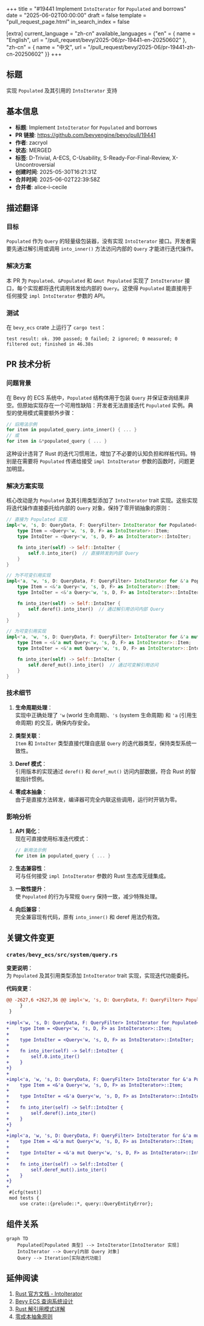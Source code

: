 +++
title = "#19441 Implement `IntoIterator` for `Populated` and borrows"
date = "2025-06-02T00:00:00"
draft = false
template = "pull_request_page.html"
in_search_index = false

[extra]
current_language = "zh-cn"
available_languages = {"en" = { name = "English", url = "/pull_request/bevy/2025-06/pr-19441-en-20250602" }, "zh-cn" = { name = "中文", url = "/pull_request/bevy/2025-06/pr-19441-zh-cn-20250602" }}
+++

## 标题
实现 `Populated` 及其引用的 `IntoIterator` 支持

## 基本信息
- **标题**: Implement `IntoIterator` for `Populated` and borrows
- **PR 链接**: https://github.com/bevyengine/bevy/pull/19441
- **作者**: zacryol
- **状态**: MERGED
- **标签**: D-Trivial, A-ECS, C-Usability, S-Ready-For-Final-Review, X-Uncontroversial
- **创建时间**: 2025-05-30T16:21:31Z
- **合并时间**: 2025-06-02T22:39:58Z
- **合并者**: alice-i-cecile

## 描述翻译
### 目标
`Populated` 作为 `Query` 的轻量级包装器，没有实现 `IntoIterator` 接口。开发者需要先通过解引用或调用 `into_inner()` 方法访问内部的 `Query` 才能进行迭代操作。

### 解决方案
本 PR 为 `Populated`、`&Populated` 和 `&mut Populated` 实现了 `IntoIterator` 接口，每个实现都将迭代调用转发给内部的 `Query`。这使得 `Populated` 能直接用于任何接受 `impl IntoIterator` 参数的 API。

### 测试
在 `bevy_ecs` crate 上运行了 `cargo test`：
```
test result: ok. 390 passed; 0 failed; 2 ignored; 0 measured; 0 filtered out; finished in 46.38s
```

## PR 技术分析

### 问题背景
在 Bevy 的 ECS 系统中，`Populated` 结构体用于包装 `Query` 并保证查询结果非空。但原始实现存在一个可用性缺陷：开发者无法直接迭代 `Populated` 实例。典型的使用模式需要额外步骤：
```rust
// 旧用法示例
for item in populated_query.into_inner() { ... }
// 或
for item in &*populated_query { ... }
```
这种设计违背了 Rust 的迭代习惯用法，增加了不必要的认知负担和样板代码。特别是在需要将 `Populated` 传递给接受 `impl IntoIterator` 参数的函数时，问题更加明显。

### 解决方案实现
核心改动是为 `Populated` 及其引用类型添加了 `IntoIterator` trait 实现。这些实现将迭代操作直接委托给内部的 `Query` 对象，保持了零开销抽象的原则：
```rust
// 直接为 Populated 实现
impl<'w, 's, D: QueryData, F: QueryFilter> IntoIterator for Populated<'w, 's, D, F> {
    type Item = <Query<'w, 's, D, F> as IntoIterator>::Item;
    type IntoIter = <Query<'w, 's, D, F> as IntoIterator>::IntoIter;

    fn into_iter(self) -> Self::IntoIter {
        self.0.into_iter()  // 直接转发到内部 Query
    }
}

// 为不可变引用实现
impl<'a, 'w, 's, D: QueryData, F: QueryFilter> IntoIterator for &'a Populated<'w, 's, D, F> {
    type Item = <&'a Query<'w, 's, D, F> as IntoIterator>::Item;
    type IntoIter = <&'a Query<'w, 's, D, F> as IntoIterator>::IntoIter;

    fn into_iter(self) -> Self::IntoIter {
        self.deref().into_iter()  // 通过解引用访问内部 Query
    }
}

// 为可变引用实现
impl<'a, 'w, 's, D: QueryData, F: QueryFilter> IntoIterator for &'a mut Populated<'w, 's, D, F> {
    type Item = <&'a mut Query<'w, 's, D, F> as IntoIterator>::Item;
    type IntoIter = <&'a mut Query<'w, 's, D, F> as IntoIterator>::IntoIter;

    fn into_iter(self) -> Self::IntoIter {
        self.deref_mut().into_iter()  // 通过可变解引用访问
    }
}
```

### 技术细节
1. **生命周期处理**：  
   实现中正确处理了 `'w` (world 生命周期)、`'s` (system 生命周期) 和 `'a` (引用生命周期) 的交互，确保内存安全。

2. **类型关联**：  
   `Item` 和 `IntoIter` 类型直接代理自底层 `Query` 的迭代器类型，保持类型系统一致性。

3. **Deref 模式**：  
   引用版本的实现通过 `deref()` 和 `deref_mut()` 访问内部数据，符合 Rust 的智能指针惯例。

4. **零成本抽象**：  
   由于是直接方法转发，编译器可完全内联这些调用，运行时开销为零。

### 影响分析
1. **API 简化**：  
   现在可直接使用标准迭代模式：
   ```rust
   // 新用法示例
   for item in populated_query { ... }
   ```
   
2. **生态兼容性**：  
   可与任何接受 `impl IntoIterator` 参数的 Rust 生态库无缝集成。

3. **一致性提升**：  
   使 `Populated` 的行为与常规 `Query` 保持一致，减少特殊处理。

4. **向后兼容**：  
   完全兼容现有代码，原有 `into_inner()` 和 deref 用法仍有效。

## 关键文件变更
### `crates/bevy_ecs/src/system/query.rs`
**变更说明**：  
为 `Populated` 及其引用类型添加 `IntoIterator` trait 实现，实现迭代功能委托。

**代码变更**：
```diff
@@ -2627,6 +2627,36 @@ impl<'w, 's, D: QueryData, F: QueryFilter> Populated<'w, 's, D, F> {
     }
 }
 
+impl<'w, 's, D: QueryData, F: QueryFilter> IntoIterator for Populated<'w, 's, D, F> {
+    type Item = <Query<'w, 's, D, F> as IntoIterator>::Item;
+
+    type IntoIter = <Query<'w, 's, D, F> as IntoIterator>::IntoIter;
+
+    fn into_iter(self) -> Self::IntoIter {
+        self.0.into_iter()
+    }
+}
+
+impl<'a, 'w, 's, D: QueryData, F: QueryFilter> IntoIterator for &'a Populated<'w, 's, D, F> {
+    type Item = <&'a Query<'w, 's, D, F> as IntoIterator>::Item;
+
+    type IntoIter = <&'a Query<'w, 's, D, F> as IntoIterator>::IntoIter;
+
+    fn into_iter(self) -> Self::IntoIter {
+        self.deref().into_iter()
+    }
+}
+
+impl<'a, 'w, 's, D: QueryData, F: QueryFilter> IntoIterator for &'a mut Populated<'w, 's, D, F> {
+    type Item = <&'a mut Query<'w, 's, D, F> as IntoIterator>::Item;
+
+    type IntoIter = <&'a mut Query<'w, 's, D, F> as IntoIterator>::IntoIter;
+
+    fn into_iter(self) -> Self::IntoIter {
+        self.deref_mut().into_iter()
+    }
+}
+
 #[cfg(test)]
 mod tests {
     use crate::{prelude::*, query::QueryEntityError};
```

## 组件关系
```mermaid
graph TD
    Populated[Populated 类型] --> IntoIterator[IntoIterator 实现]
    IntoIterator --> Query[内部 Query 对象]
    Query --> Iteration[实际迭代功能]
```

## 延伸阅读
1. [Rust 官方文档 - IntoIterator](https://doc.rust-lang.org/std/iter/trait.IntoIterator.html)  
2. [Bevy ECS 查询系统设计](https://bevyengine.org/learn/book/getting-started/query/)  
3. [Rust 解引用模式详解](https://doc.rust-lang.org/book/ch15-02-deref.html)  
4. [零成本抽象原则](https://blog.rust-lang.org/2015/05/11/traits.html)